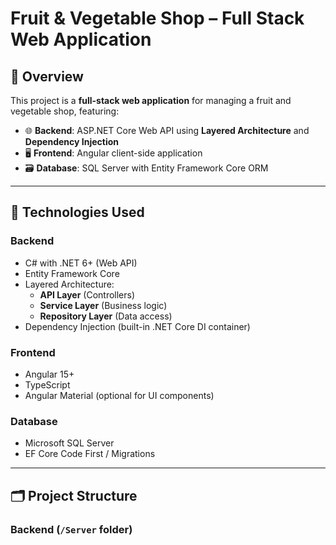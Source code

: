 # Fruit & Vegetable Shop – Full Stack Web Application

## 🛒 Overview

This project is a **full-stack web application** for managing a fruit and vegetable shop, featuring:

- 🌐 **Backend**: ASP.NET Core Web API using **Layered Architecture** and **Dependency Injection**
- 🖥️ **Frontend**: Angular client-side application
- 🗃️ **Database**: SQL Server with Entity Framework Core ORM

---

## 🔧 Technologies Used

### Backend
- C# with .NET 6+ (Web API)
- Entity Framework Core
- Layered Architecture:
  - **API Layer** (Controllers)
  - **Service Layer** (Business logic)
  - **Repository Layer** (Data access)
- Dependency Injection (built-in .NET Core DI container)

### Frontend
- Angular 15+
- TypeScript
- Angular Material (optional for UI components)

### Database
- Microsoft SQL Server
- EF Core Code First / Migrations

---

## 🗂 Project Structure

### Backend (`/Server` folder)
